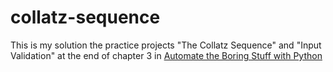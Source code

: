 # collatz-sequence

This is my solution the practice projects "The Collatz Sequence" and "Input Validation" at the end of chapter 3 in [Automate the Boring Stuff with Python](https://automatetheboringstuff.com/2e/chapter3/)